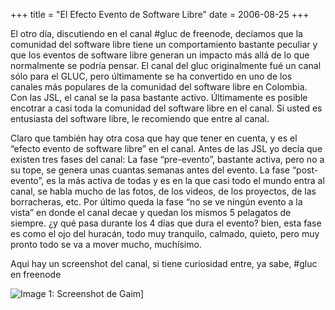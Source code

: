 +++
title = "El Efecto Evento de Software Libre"
date = 2006-08-25
+++

El otro día, discutiendo en el canal #gluc de freenode, decíamos que la comunidad del software libre tiene un comportamiento bastante peculiar y que los eventos de software libre generan un impacto más allá de lo que normalmente se podría pensar. El canal del gluc originalmente fué un canal sólo para el GLUC, pero últimamente se ha convertido en uno de los canales más populares de la comunidad del software libre en Colombia. Con las JSL, el canal se la pasa bastante activo. Últimamente es posible encotrar a casi toda la comunidad del software libre en el canal. Si usted es entusiasta del software libre, le recomiendo que entre al canal.

Claro que también hay otra cosa que hay que tener en cuenta, y es el “efecto evento de software libre” en el canal. Antes de las JSL yo decía que existen tres fases del canal: La fase “pre-evento”, bastante activa, pero no a su tope, se genera unas cuantas semanas antes del evento. La fase “post-evento”, es la más activa de todas y es en la que casi todo el mundo entra al canal, se habla mucho de las fotos, de los videos, de los proyectos, de las borracheras, etc. Por último queda la fase “no se ve ningún evento a la vista” en donde el canal decae y quedan los mismos 5 pelagatos de siempre. ¿y qué pasa durante los 4 días que dura el evento? bien, esta fase es como el ojo del huracán, todo muy tranquilo, calmado, quieto, pero muy pronto todo se va a mover mucho, muchísimo.

Aqui hay un screenshot del canal, si tiene curiosidad entre, ya sabe, #gluc en freenode

![Image 1: Screenshot de Gaim](/images/el-efecto-software-libre/gluc.png)]
